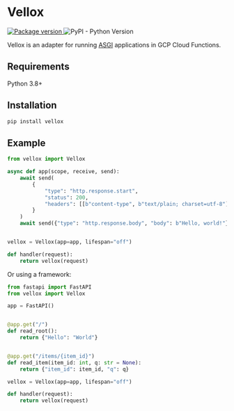 # Vellox

<a href="https://pypi.org/project/vellox">
    <img src="https://badge.fury.io/py/vellox.svg" alt="Package version">
</a>
<img alt="PyPI - Python Version" src="https://img.shields.io/pypi/pyversions/vellox.svg?style=flat-square">

Vellox is an adapter for running [ASGI](https://asgi.readthedocs.io/en/latest) applications in GCP Cloud Functions.

## Requirements

Python 3.8+

## Installation

```bash
pip install vellox
```

## Example

```python
from vellox import Vellox

async def app(scope, receive, send):
    await send(
        {
            "type": "http.response.start",
            "status": 200,
            "headers": [[b"content-type", b"text/plain; charset=utf-8"]],
        }
    )
    await send({"type": "http.response.body", "body": b"Hello, world!"})


vellox = Vellox(app=app, lifespan="off")

def handler(request):
    return vellox(request)
```

Or using a framework:

```python
from fastapi import FastAPI
from vellox import Vellox

app = FastAPI()


@app.get("/")
def read_root():
    return {"Hello": "World"}


@app.get("/items/{item_id}")
def read_item(item_id: int, q: str = None):
    return {"item_id": item_id, "q": q}

vellox = Vellox(app=app, lifespan="off")

def handler(request):
    return vellox(request)
```
